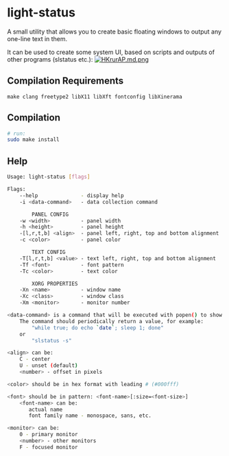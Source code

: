 # light-status

A small utility that allows you to create basic floating windows to output any one-line text in them.

It can be used to create some system UI, based on scripts and outputs of other programs (slstatus etc.):
[![HKrurAP.md.png](https://iili.io/HKrurAP.md.png)](https://freeimage.host/i/HKrurAP)

## Compilation Requirements
```
make clang freetype2 libX11 libXft fontconfig libXinerama
```

## Compilation
```sh
# run:
sudo make install
```

## Help
```sh
Usage: light-status [flags]

Flags:
    --help              - display help
    -i <data-command>   - data collection command

        PANEL CONFIG
    -w <width>          - panel width
    -h <height>         - panel height
    -[l,r,t,b] <align>  - panel left, right, top and bottom alignment
    -c <color>          - panel color

        TEXT CONFIG
    -T[l,r,t,b] <value> - text left, right, top and bottom alignment
    -Tf <font>          - font pattern
    -Tc <color>         - text color

        XORG PROPERTIES
    -Xn <name>          - window name
    -Xc <class>         - window class
    -Xm <monitor>       - monitor number

<data-command> is a command that will be executed with popen() to show its output.
    The command should periodically return a value, for example:
        "while true; do echo `date`; sleep 1; done"
    or
        "slstatus -s"

<align> can be:
    C - center
    U - unset (default)
    <number> - offset in pixels

<color> should be in hex format with leading # (#000fff)

<font> should be in pattern: <font-name>[:size=<font-size>]
    <font-name> can be:
       actual name
       font family name - monospace, sans, etc.

<monitor> can be:
    0 - primary monitor
    <number> - other monitors
    F - focused monitor

```
